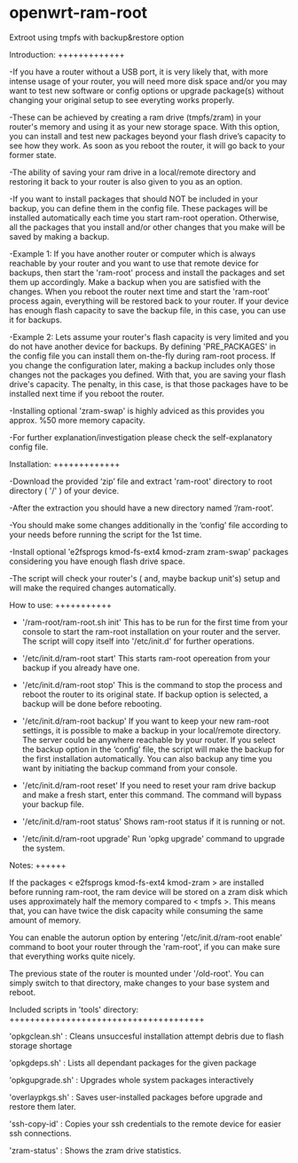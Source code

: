 # openwrt-ram-root
Extroot using tmpfs with  backup&amp;restore option


Introduction:
+++++++++++++

-If you have a router without a USB port, it is very likely that, with more intense usage of your router, you will need more disk space and/or
 you may want to test new software or config options or upgrade package(s) without changing your original setup to see everyting works properly.

-These can be achieved by creating a ram drive (tmpfs/zram) in your router's memory and using it as your new storage space. With this option, you 
 can install and test new packages beyond your flash drive’s capacity to see how they work. As soon as you reboot the router, it will go back to 
 your former state.

-The ability of saving your ram drive in a local/remote directory and restoring it back to your router is also given to you as an option.

-If you want to install packages that should NOT be included in your backup, you can define them in the config file. These packages will be installed
 automatically each time you start ram-root operation. Otherwise, all the packages that you install and/or other changes that you make will be saved
 by making a backup.

-Example 1: If you have another router or computer which is always reachable by your router and you want to use that remote device for backups, then
 start the 'ram-root' process and install the packages and set them up accordingly. Make a backup when you are satisfied with the changes. When you
 reboot the router next time and start the 'ram-root' process again, everything will be restored back to your router. If your device has enough flash
 capacity to save the backup file, in this case, you can use it for backups.

-Example 2: Lets assume your router's flash capacity is very limited and you do not have another device for backups. By defining 'PRE_PACKAGES' in
 the config file you can install them on-the-fly during ram-root process. If you change the configuration later, making a backup includes only those
 changes not the packages you defined. With that, you are saving your flash drive's capacity. The penalty, in this case, is that those packages have
 to be installed next time if you reboot the router.

-Installing optional 'zram-swap' is highly adviced as this provides you approx. %50 more memory capacity.

-For further explanation/investigation please check the self-explanatory config file.

Installation:
+++++++++++++

-Download the provided ‘zip’ file and extract 'ram-root' directory to root directory ( '/' ) of your device.

-After the extraction you should have a new directory named ‘/ram-root’.

-You should make some changes additionally in the ‘config’ file according to your needs before running the script for the 1st time.

-Install optional 'e2fsprogs kmod-fs-ext4 kmod-zram zram-swap' packages considering you have enough flash drive space.

-The script will check your router's ( and, maybe backup unit's) setup and will make the required changes automatically.


How to use:
+++++++++++

- '/ram-root/ram-root.sh init'
This has to be run for the first time from your console to start the ram-root installation on your router and the server.
The script will copy itself into '/etc/init.d' for further operations.

- '/etc/init.d/ram-root start'
This starts ram-root opereation from your backup if you already have one.

- '/etc/init.d/ram-root stop'
This is the command to stop the process and reboot the router to its original state.
If backup option is selected, a backup will be done before rebooting.

- '/etc/init.d/ram-root backup'
If you want to keep your new ram-root settings, it is possible to make a backup in your local/remote directory.
The server could be anywhere reachable by your router.
If you select the backup option in the ‘config’ file, the script will make the backup for the first installation automatically.
You can also backup any time you want by initiating the backup command from your console.

- '/etc/init.d/ram-root reset'
If you need to reset your ram drive backup and make a fresh start, enter this command. The command will bypass your backup file.

- '/etc/init.d/ram-root status'
Shows ram-root status if it is running or not.

- '/etc/init.d/ram-root upgrade'
Run 'opkg upgrade' command to upgrade the system.


Notes:
++++++

If the packages < e2fsprogs kmod-fs-ext4 kmod-zram > are installed before running ram-root, the ram device will be stored
on a zram disk which uses approximately half the memory compared to < tmpfs >. This means that, you can have twice the disk
capacity while consuming the same amount of memory.

You can enable the autorun option by entering '/etc/init.d/ram-root enable' command to boot your router through the 'ram-root',
if you can make sure that everything works quite nicely.

The previous state of the router is mounted under '/old-root'. You can simply switch to that directory, make changes to your
base system and reboot.


Included scripts in 'tools' directory:
++++++++++++++++++++++++++++++++++++++

'opkgclean.sh'   : Cleans unsuccesful installation attempt debris due to flash storage shortage

'opkgdeps.sh'    : Lists all dependant packages for the given package

'opkgupgrade.sh' : Upgrades whole system packages interactively

'overlaypkgs.sh' : Saves user-installed packages before upgrade and restore them later.

'ssh-copy-id'    : Copies your ssh credentials to the remote device for easier ssh connections.

'zram-status'    : Shows the zram drive statistics.
